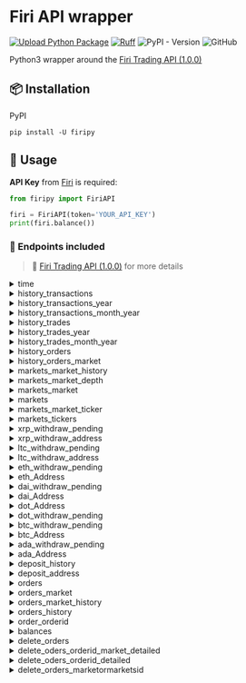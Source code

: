 # Firi API wrapper

[![Upload Python Package](https://github.com/jeircul/firipy/actions/workflows/publish.yml/badge.svg)](https://github.com/jeircul/firipy/actions/workflows/publish.yml)
[![Ruff](https://github.com/jeircul/firipy/actions/workflows/ruff.yml/badge.svg)](https://github.com/jeircul/firipy/actions/workflows/ruff.yml)
![PyPI - Version](https://img.shields.io/pypi/v/firipy)
![GitHub](https://img.shields.io/github/license/jeircul/firipy)

Python3 wrapper around the [Firi Trading API (1.0.0)](https://developers.firi.com/)

## 📦 Installation
PyPI
```pip
pip install -U firipy
```

## 🚀 Usage

**API Key** from [Firi](https://platform.firi.com/) is required:
```python
from firipy import FiriAPI

firi = FiriAPI(token='YOUR_API_KEY')
print(firi.balance())
```

### 🔌 Endpoints included

> :book: [Firi Trading API (1.0.0)](https://developers.firi.com/) for more details

<details><summary>time</summary>
<p>

* **/time** Get current timestamp in epoch

  ```python
  firi.time()
  ```
</details>


<details><summary>history_transactions</summary>
<p>

* **/v2/history/transactions?count=100000000000000000000**

```python
firi.history_transactions()
```
</details>


<details><summary>history_transactions_year</summary>
<p>

* **/v2/history/transactions/{year}**

```python
firi.history_transactions_year(year):
```
</details>


<details><summary>history_transactions_month_year</summary>
<p>

* **/v2/history/transactions/{month}/{year}**

```python
firi.history_transactions_month_year(month, year):
```
</details>


<details><summary>history_trades</summary>
<p>

* **/v2/history/trades**

```python
firi.history_trades()
```
</details>


<details><summary>history_trades_year</summary>
<p>

* **/v2/history/trades/{year}**

```python
firi.history_trades_year(year):
```
</details>


<details><summary>history_trades_month_year</summary>
<p>

* **/v2/history/trades/{month}/{year}**

```python
firi.history_trades_month_year(month, year):
```
</details>


<details><summary>history_orders</summary>
<p>

* **/v2/history/orders**

```python
firi.history_orders()
```
</details>


<details><summary>history_orders_market</summary>
<p>

* **/v2/history/orders/{market}**

```python
firi.history_orders_market(market):
```
</details>


<details><summary>markets_market_history</summary>
<p>

* **/v2/markets/{market}/history**

```python
firi.markets_market_history(market):
```
</details>


<details><summary>markets_market_depth</summary>
<p>

* **/v2/markets/{market}/depth**

```python
firi.markets_market_depth(market):
```
</details>


<details><summary>markets_market</summary>
<p>

* **/v2/markets/{market}**

```python
firi.markets_market(market):
```
</details>


<details><summary>markets</summary>
<p>

* **/v2/markets**

```python
firi.markets()
```
</details>


<details><summary>markets_market_ticker</summary>
<p>

* **/v2/markets/{market}/ticker**

```python
firi.markets_market_ticker(market):
```
</details>


<details><summary>markets_tickers</summary>
<p>

* **/v2/markets/tickers**

```python
firi.markets_tickers()
```
</details>


<details><summary>xrp_withdraw_pending</summary>
<p>

* **/v2/XRP/withdraw/pending**

```python
firi.xrp_withdraw_pending()
```
</details>


<details><summary>xrp_withdraw_address</summary>
<p>

* **/v2/XRP/address**

```python
firi.xrp_withdraw_address()
```
</details>


<details><summary>ltc_withdraw_pending</summary>
<p>

* **/v2/LTC/withdraw/pending**

```python
firi.ltc_withdraw_pending()
```
</details>


<details><summary>ltc_withdraw_address</summary>
<p>

* **/v2/LTC/address**

```python
firi.ltc_withdraw_address()
```
</details>


<details><summary>eth_withdraw_pending</summary>
<p>

* **/v2/ETH/withdraw/pending**

```python
firi.eth_withdraw_pending()
```
</details>


<details><summary>eth_Address</summary>
<p>

* **/v2/ETH/address**

```python
firi.eth_Address()
```
</details>


<details><summary>dai_withdraw_pending</summary>
<p>

* **/v2/DAI/withdraw/pending**

```python
firi.dai_withdraw_pending()
```
</details>


<details><summary>dai_Address</summary>
<p>

* **/v2/DAI/address**

```python
firi.dai_Address()
```
</details>


<details><summary>dot_Address</summary>
<p>

* **/v2/DOT/address**

```python
firi.dot_Address()
```
</details>


<details><summary>dot_withdraw_pending</summary>
<p>

* **/v2/DOT/withdraw/pending**

```python
firi.dot_withdraw_pending()
```
</details>


<details><summary>btc_withdraw_pending</summary>
<p>

* **/v2/BTC/withdraw/pending**

```python
firi.btc_withdraw_pending()
```
</details>


<details><summary>btc_Address</summary>
<p>

* **/v2/BTC/address**

```python
firi.btc_Address()
```
</details>


<details><summary>ada_withdraw_pending</summary>
<p>

* **/v2/ADA/withdraw/pending**

```python
firi.ada_withdraw_pending()
```
</details>


<details><summary>ada_Address</summary>
<p>

* **/v2/ADA/address**

```python
firi.ada_Address()
```
</details>


<details><summary>deposit_history</summary>
<p>

* **/v2/deposit/history?count=1000000**

```python
firi.deposit_history()
```
</details>


<details><summary>deposit_address</summary>
<p>

* **/v2/deposit/address**

```python
firi.deposit_address()
```
</details>


<details><summary>orders</summary>
<p>

* **/v2/orders**

```python
firi.orders()
```
</details>


<details><summary>orders_market</summary>
<p>

* **/v2/orders/{market}**

```python
firi.orders_market(market):
```
</details>


<details><summary>orders_market_history</summary>
<p>

* **/v2/orders/{market}/history**

```python
firi.orders_market_history(market):
```
</details>


<details><summary>orders_history</summary>
<p>

* **/v2/orders/history**

```python
firi.orders_history()
```
</details>


<details><summary>order_orderid</summary>
<p>

* **/v2/order/{orderID}**

```python
firi.order_orderid(orderID):
```
</details>


<details><summary>balances</summary>
<p>

* **/v2/balances**

```python
firi.balances()
```
</details>


<details><summary>delete_orders</summary>
<p>

* **/v2/orders**

```python
firi.delete_orders()
```
</details>


<details><summary>delete_oders_orderid_market_detailed</summary>
<p>

* **/v2/orders/{orderID}/{market}/detailed**

```python
firi.delete_oders_orderid_market_detailed(orderID, market):
```
</details>


<details><summary>delete_oders_orderid_detailed</summary>
<p>

* **/v2/orders/{orderID}/detailed**

```python
firi.delete_oders_orderid_detailed(orderID):
```
</details>

<details><summary>delete_orders_marketormarketsid</summary>
<p>

* **/v2/orders/{marketOrMarketID}**

```python
firi.delete_orders_marketormarketsid(marketOrMarketID):
```
</details>
